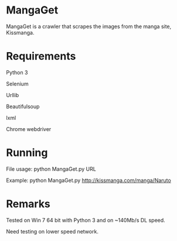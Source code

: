# MangaGet
MangaGet is a crawler that scrapes the images from the manga site, Kissmanga.

# Requirements
Python 3

Selenium

Urllib

Beautifulsoup

lxml

Chrome webdriver

# Running
File usage: python MangaGet.py URL

Example: python MangaGet.py http://kissmanga.com/manga/Naruto

# Remarks
Tested on Win 7 64 bit with Python 3 and on ~140Mb/s DL speed.

Need testing on lower speed network.
